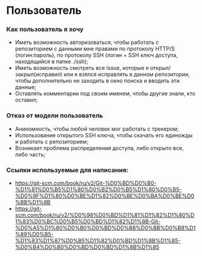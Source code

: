 # Пользователь

### Как пользователь я хочу
* Иметь возможность авторизоваться, чтобы работать с репозиторием с данными мне правами по протоколу HTTP/S (логин:пароль), по протоколу SSH (логин + SSH ключ доступа, находящийся в папке ./ssh);
* Иметь возможность смотреть все Issue, которые я открыл/закрыл(исправил) или я взялся исправлять в данном репозитории, чтобы дополнительно не заходить в окно поиска и вводить эти данные;
* Оставлять комментарии под своим именем, чтобы другие знали, кто оставил;

### Отказ от модели пользователь
* Аниномность, чтобы любой человек мог работать с трекером;
* Использование открытого SSH ключа, чтобы скачать его единожды и работать с репозиторием;
* Возникает проблема распределения доступа, либо открыто все, либо часть;

### Ссылки используемые для написания:
* https://git-scm.com/book/ru/v2/Git-%D0%BD%D0%B0-%D1%81%D0%B5%D1%80%D0%B2%D0%B5%D1%80%D0%B5-%D0%9F%D1%80%D0%BE%D1%82%D0%BE%D0%BA%D0%BE%D0%BB%D1%8B
* https://git-scm.com/book/ru/v2/%D0%98%D0%BD%D1%81%D1%82%D1%80%D1%83%D0%BC%D0%B5%D0%BD%D1%82%D1%8B-Git-%D0%A5%D1%80%D0%B0%D0%BD%D0%B8%D0%BB%D0%B8%D1%89%D0%B5-%D1%83%D1%87%D0%B5%D1%82%D0%BD%D1%8B%D1%85-%D0%B4%D0%B0%D0%BD%D0%BD%D1%8B%D1%85